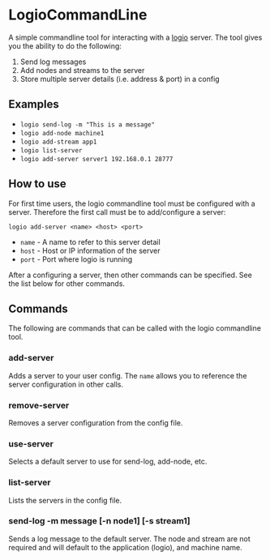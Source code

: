 # LogioCommandLine

A simple commandline tool for interacting with a [logio](http://logio.org) server. The tool gives you the ability to do the following:

1. Send log messages
2. Add nodes and streams to the server
3. Store multiple server details (i.e. address & port) in a config

## Examples
- ```logio send-log -m "This is a message"```
- ```logio add-node machine1```
- ```logio add-stream app1```
- ```logio list-server```
- ```logio add-server server1 192.168.0.1 28777```

## How to use 
For first time users, the logio commandline tool must be configured with a server. Therefore the first call must be to add/configure a server:

```logio add-server <name> <host> <port>```
- ```name``` - A name to refer to this server detail
- ```host``` - Host or IP information of the server
- ```port``` - Port where logio is running

After a configuring a server, then other commands can be specified. See the list below for other commands.

## Commands
The following are commands that can be called with the logio commandline tool.

### add-server <name> <host> <port>
Adds a server to your user config. The ```name``` allows you to reference the server configuration in other calls.

### remove-server <name>
Removes a server configuration from the config file.

### use-server <name>
Selects a default server to use for send-log, add-node, etc.

### list-server
Lists the servers in the config file.

### send-log -m message [-n node1] [-s stream1]
Sends a log message to the default server. The node and stream are not required and will default to the application (logio), and machine name.


